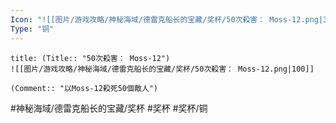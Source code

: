 ```yaml
---
Icon: "![[图片/游戏攻略/神秘海域/德雷克船长的宝藏/奖杯/50次殺害： Moss-12.png|30]]"
Type: "铜"
---
```

```ad-common-bronze-trophy
title: (Title:: "50次殺害： Moss-12")
![[图片/游戏攻略/神秘海域/德雷克船长的宝藏/奖杯/50次殺害： Moss-12.png|100]]

(Comment:: "以Moss-12殺死50個敵人")
```

#神秘海域/德雷克船长的宝藏/奖杯 #奖杯 #奖杯/铜
